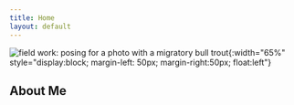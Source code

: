 ```yaml
---
title: Home
layout: default
---
```


![field work: posing for a photo with a migratory bull trout](https://jacobwbowman.github.io/website/assets/images/bulltroutselfie.JPG){:width="65%" style="display:block; margin-left: 50px; margin-right:50px; float:left"}

## About Me
